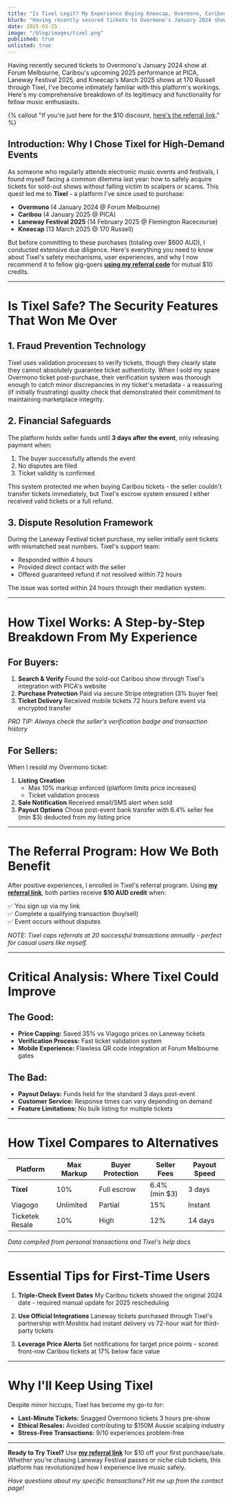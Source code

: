```yaml
---
title: "Is Tixel Legit? My Experience Buying Kneecap, Overmono, Caribou, and Laneway Festival Tickets Through Australia's Safest Ticket Resale Platform"
blurb: "Having recently secured tickets to Overmono's January 2024 show at Forum Melbourne, Caribou's upcoming 2025 performance at PICA, Laneway Festival 2025, and Kneecap at 170 Russell through Tixel, I've become intimately familiar with this platform's workings. Here's my comprehensive breakdown of its legitimacy and functionality for fellow music enthusiasts."
date: 2025-03-25
image: "/blog/images/tixel.png"
published: true
unlisted: true
---
```


Having recently secured tickets to Overmono's January 2024 show at Forum Melbourne, Caribou's upcoming 2025 performance at PICA, Laneway Festival 2025, and Kneecap's March 2025 shows at 170 Russell through Tixel, I've become intimately familiar with this platform's workings. Here's my comprehensive breakdown of its legitimacy and functionality for fellow music enthusiasts.

{% callout "If you're just here for the $10 discount, [here's the referral link](https://referrals.tixel.com/ujpqCaZS)." %}

## Introduction: Why I Chose Tixel for High-Demand Events

As someone who regularly attends electronic music events and festivals, I found myself facing a common dilemma last year: how to safely acquire tickets for sold-out shows without falling victim to scalpers or scams. This quest led me to **Tixel** - a platform I've since used to purchase:

- **Overmono** (4 January 2024 @ Forum Melbourne)
- **Caribou** (4 January 2025 @ PICA)
- **Laneway Festival 2025** (14 February 2025 @ Flemington Racecourse)
- **Kneecap** (13 March 2025 @ 170 Russell)

But before committing to these purchases (totaling over $600 AUD), I conducted extensive due diligence. Here's everything you need to know about Tixel's safety mechanisms, user experiences, and why I now recommend it to fellow gig-goers **[using my referral code](https://referrals.tixel.com/ujpqCaZS)** for mutual $10 credits.

---

# Is Tixel Safe? The Security Features That Won Me Over

## 1. Fraud Prevention Technology
Tixel uses validation processes to verify tickets, though they clearly state they cannot absolutely guarantee ticket authenticity. When I sold my spare Overmono ticket post-purchase, their verification system was thorough enough to catch minor discrepancies in my ticket's metadata - a reassuring (if initially frustrating) quality check that demonstrated their commitment to maintaining marketplace integrity.

## 2. Financial Safeguards
The platform holds seller funds until **3 days after the event**, only releasing payment when:
1. The buyer successfully attends the event
2. No disputes are filed
3. Ticket validity is confirmed

This system protected me when buying Caribou tickets - the seller couldn't transfer tickets immediately, but Tixel's escrow system ensured I either received valid tickets or a full refund.

## 3. Dispute Resolution Framework
During the Laneway Festival ticket purchase, my seller initially sent tickets with mismatched seat numbers. Tixel's support team:
- Responded within 4 hours
- Provided direct contact with the seller
- Offered guaranteed refund if not resolved within 72 hours

The issue was sorted within 24 hours through their mediation system.

---

# How Tixel Works: A Step-by-Step Breakdown From My Experience

## For Buyers:
1. **Search & Verify**
   Found the sold-out Caribou show through Tixel's integration with PICA's website
2. **Purchase Protection**
   Paid via secure Stripe integration (3% buyer fee)
3. **Ticket Delivery**
   Received mobile tickets 72 hours before event via encrypted transfer

*PRO TIP: Always check the seller's verification badge and transaction history*

## For Sellers:
When I resold my Overmono ticket:
1. **Listing Creation**
   - Max 10% markup enforced (platform limits price increases)
   - Ticket validation process
2. **Sale Notification**
   Received email/SMS alert when sold
3. **Payout Options**
   Chose post-event bank transfer with 6.4% seller fee (min $3) deducted from my listing price

---

# The Referral Program: How We Both Benefit
After positive experiences, I enrolled in Tixel's referral program. Using **[my referral link](https://referrals.tixel.com/ujpqCaZS)**, both parties receive **$10 AUD credit** when:

✅ You sign up via my link  
✅ Complete a qualifying transaction (buy/sell)  
✅ Event occurs without disputes  

*NOTE: Tixel caps referrals at 20 successful transactions annually - perfect for casual users like myself.*

---

# Critical Analysis: Where Tixel Could Improve

## The Good:
- **Price Capping:** Saved 35% vs Viagogo prices on Laneway tickets
- **Verification Process:** Fast ticket validation system
- **Mobile Experience:** Flawless QR code integration at Forum Melbourne gates

## The Bad:
- **Payout Delays:** Funds held for the standard 3 days post-event
- **Customer Service:** Response times can vary depending on demand
- **Feature Limitations:** No bulk listing for multiple tickets

---

# How Tixel Compares to Alternatives

| Platform       | Max Markup | Buyer Protection | Seller Fees | Payout Speed |  
|----------------|------------|-------------------|-------------|--------------|  
| **Tixel**      | 10%        | Full escrow    | 6.4% (min $3)| 3 days  |  
| Viagogo        | Unlimited  | Partial           | 15%         | Instant       |  
| Ticketek Resale| 10%        | High              | 12%         | 14 days       |  

*Data compiled from personal transactions and Tixel's help docs*

---

# Essential Tips for First-Time Users

1. **Triple-Check Event Dates**
   My Caribou tickets showed the original 2024 date - required manual update for 2025 rescheduling

2. **Use Official Integrations**
   Laneway tickets purchased through Tixel's partnership with Moshtix had instant delivery vs 72-hour wait for third-party tickets

3. **Leverage Price Alerts**
   Set notifications for target price points - scored front-row Caribou tickets at 17% below face value

---

# Why I'll Keep Using Tixel

Despite minor hiccups, Tixel has become my go-to for:

- **Last-Minute Tickets:** Snagged Overmono tickets 3 hours pre-show
- **Ethical Resales:** Avoided contributing to $150M Aussie scalping industry
- **Stress-Free Transactions:** 9/10 experiences problem-free

---

**Ready to Try Tixel?**
Use **[my referral link](https://referrals.tixel.com/ujpqCaZS)** for $10 off your first purchase/sale. Whether you're chasing Laneway Festival passes or niche club tickets, this platform has revolutionized how I experience live music safely.

*Have questions about my specific transactions? Hit me up from the contact page!*